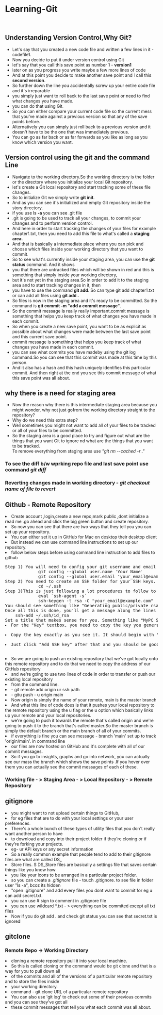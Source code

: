 # Learning-Git
<br/>
<section>
<h1>Understanding Version Control,Why Git?</h1>
  <ul>
  <li> Let's say that you created a new code file and written a few lines in it - codefile1.</li>
  <li>Now you decide to put it under version control using Git</li>
  <li>let's say that you call this save point as number 1 - <strong>version1</strong></li>
  <li>later on as you progress you write maybe a few more lines of code</li>
  <li>And at this point you decide to make another save point and I call this <strong>second version.</strong></li>
  <li>So further down the line you accidentally screw up your entire code file and it's irreparable </li>
  <li>you simply just want to roll back to the last save point or need to find what changes you have made.</li>
  <li>you can do that using Git.</li>
  <li> So you can either compare your current code file so the current mess that you've made against a previous version so that any of the save points before.</li>
  <li>Alternatively you can simply just roll back to a previous version and it doesn't have to be the one that was immediately previous.</li>
  <li>You can go as far back or as far forwards as you like as long as you know which version you want.</li>
  </ul>
  </section>
  
  <section>
<h1>Version control using the git and the command Line </h1>
<ul>
<li>  Navigate to the working directory.So the working directory is the folder or the directory where you initialize your local Git repository.</li>                                                            
<li>  let's create a Git local repository and start tracking some of these file changes.</li>                             
<li>  So to initialize Git we simply write <strong>git init</strong>.</li>                            
<li>  And as you can see it's initialized and empty Git repository inside the story directory.</li>
<li>  if you use ls <strong>-a </strong>you can see .git file</li>
<li>  .git is going to be used to track all your changes, to commit your changes and to perform version control.</li>
<li>  And here in order to start tracking the changes of your files for example chapter1.txt, then you need to add this file to what's called a <strong>staging area.  </strong></li>
<li>  And that is basically a intermediate place where you can pick and choose which files inside your working directory that you want to commit.</li>
<li>  So to see what's currently inside your staging area, you can use the <strong>git status</strong> command. And it shows</li>
<li>  you that there are untracked files which will be shown in red and this is something that simply inside your working directory,</li>
<li>  but it's not yet in the staging area.So in order to add it to the staging area and to start tracking changes in it, then </li>
<li>  you have to use the command <strong>git add</strong>. So can type git add chapter1.txt or can add all files using <strong>git add .</strong></li>
<li>  So files is now in the staging area and it's ready to be committed. So the command is <strong>git commit -m "add a commit message"</strong>.</li>
<li>  So the commit message is really really important.commit message is something that helps you keep track of what changes you have made in each commit.</li>
<li>  So when you create a new save point, you want to be as explicit as possible about what changes were made between the last save point and this current save point.</li>
<li>  commit message is something that helps you keep track of what changes you have made in each commit.</li>
<li>  you can see what commits you have madeby using the <string>git log </strong>command.So you can see that this commit was made at this time by this person.</li>
<li>  And it also has a hash and this hash uniquely identifies this particular commit. And then right at the end you see this commit message of what this save point was all about.</li>
</ul>  
</section>
<section>
<h1>why there is a need for staging area</h1>
<ul>
<li>Now the reason why there is this intermediate staging area because you might wonder, why not just gofrom the working directory straight to the repository?</li>
<li>Why do we need this extra step?</li>
<li>Well sometimes you might not want to add all of your files to be tracked or all of your files to be committed.</li>
<li>So the staging area is a good place to try and figure out what are the things that you want Git to ignore nd what are the things that you want to be tracked.</li>
 <l1>To remove everything from staging area use <i>"git rm --cached -r ."</i></li>
</ul>
</section>

<h3>To see the diff b/w wprking repo file and last save point use command <i>git diff</i></h3>
<h3>Reverting changes made in working directory - <i>git checkout name of file to revert</i></h3>

<section>
  <h1>Github - Remote Repository</h1>
 <li>Create account ,login,create a new repo,mark public ,dont initialize a read me .go ahead and click the big green button and create repository.</li>
<li>So now you can see that there are two ways that they tell you you can set up your repository.</li>
<li>You can either set it up in GitHub for Mac on desktop their desktop client </li>
<li>But instead we can use command line instructions to set up our repository.</li>
<li>follow below steps before using command line instruction to add files to github</li>
<pre>
Step 1) You will need to config your git username and email with the following commands. This is assuming you setup your github account already:
             git config --global user.name 'Your Name'
             git config --global user.email 'your_email@example.com'
Step 2) You need to create an SSH folder for your SSH keys. From my understanding, its like a key that will link your computer to your github account. First you need to create a ".ssh" folder in the root directory
             cd ~/.ssh
Step 3)This is just following a lot procedures to follow to create your SSH key:
             eval `ssh-agent -s`
             ssh-keygen -t rsa -C "your_email@example.com"
You should see something like "Generating public/private rsa key pair". It will ask you file to save key, passphrase, passphrase again. I left all three blank and pressed Enter each time.
Once all this is done, you'll get a message along the lines of that your public key has been created at the SSH directory along with a unique key fingerprint ID. The last step is to add your new key to the SSH agent with the following:
    ssh-add ~/.ssh/id_rsa
<Step 4) Go to Account Settings on your GitHub account on your browser and click "SSH and GPC keys" tab and click "New SSH Key" button on top right of page.
<li>Set a title that makes sense for you. Something like "MyPC SSHkey".</li>
<li>For the "Key" textbox, you need to copy the key you generated in the previous step in the ".ssh" folder. Navigate to that folder and open the "id_rsa.pub" file with any text editor.</li> 
<li>Copy the key exactly as you see it. It should begin with "ssh-rsa".</li>
<li>Just click "Add SSH key" after that and you should be good.</li>
</pre>
<li>So we are going to push an existing repository that we've got locally onto this remote repository and to do that we need to copy the address of our GitHub  repository</li>
<li>and we're going to use two lines of code in order to transfer or push our existing local repository</li>
<li>from the command line. </li>
<li> - git remote add origin ur ssh path </li>
<li> - gitu push - u origin main</li>
<li>Now origin is simply the name of your remote, main is the master branch</li>
<li>And what this line of code does is that it pushes your local repository to the remote repository using the u flag or the u option which basically links up your remote and your local repositories.</li>
<li>we're going to push it towards the remote that's called origin and we're going to push it to the branch that's called master.So the master branch is simply the default branch or the main branch of all of your commits.</li>
<li>if everything is fine you can see message - branch 'main' set up to track 'origin/main'. in command line</li>
<li>our files are now hosted on GitHub and it's complete with all of our commit messages.</li>
<li>So if you go to insights, graphs and go into network, you can actually see our mass the branch which shows the save points .If you hover over them you can actually see the commit messages of each of these.</li>

<h3> Working file - > Staging Area - > Local Repository - > Remote Repository </h3>

</section>
<section>
<h1>gitignore</h1>
  <li>you might want to not upload certain things to GitHub, </li>
 <li>for eg files that are to do with your local settings or your user preferences.</li>
 <li>There's a whole bunch of these types of utility files that you don't really want another person to have</li>
 <li>to download and copy into their project folder if they're cloning or if they're forking your projects.</li>
 <li>eg- ur API keys or any secret information</li>
 <li>So a really common example that people tend to add to their gitignore files are what are called DS_</li>
 <li>Store files. S DS_Store files are basically a settings file that saves certain things like you know how</li>
 <li>you like your icons to be arranged in a particular project folder.</li>
 <li>so you can create a <i>.gitignore </i>file - touch .gitignore. to see file in folder user "ls -a", bcoz its hidden</li>
 <li>"open .gitignore" and add every files you dont want to commit for eg u can add secret.txt.</li>
 <li>you can use # sign to comment in .gitignore file</li>
 <li>you can use wildcard *.txt - > everything can be commited except all txt files</li>
 <li>Now if you do git add . and check git status you can see that secret.txt is ignored</li>
</section>

<section>
<h1>gitclone</h1>
<h3> Remote Repo -> Working Directory</h3>
<li>cloning a remote repository pull it into your local machine.</li>
<li>So this is called cloning or the command would be git clone and that is a way for you to pull down all</li>
<li>of the commits and all of the versions of a particular remote repository and to store the files inside</li>
<li>your working directory.</li>
<li>command - git clone URL of a particular remote repository </li>
<li>You can also use 'git log' to check out some of their previous commits and you can see they've got all</li>
<li>these commit messages that tell you what each commit was all about.</li>
</section>


 
